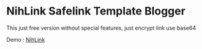 # NihLink Safelink Template Blogger

This just free version without special features, just encrypt link use base64

Demo : [NihLink](https://nihlink.blogspot.com)

